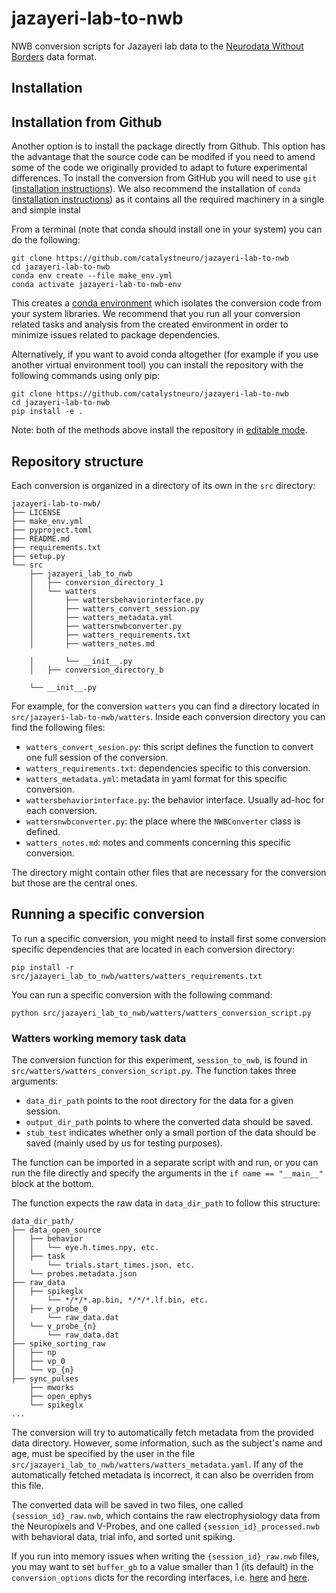 # jazayeri-lab-to-nwb
NWB conversion scripts for Jazayeri lab data to the [Neurodata Without Borders](https://nwb-overview.readthedocs.io/) data format.


## Installation

## Installation from Github
Another option is to install the package directly from Github. This option has the advantage that the source code can be modifed if you need to amend some of the code we originally provided to adapt to future experimental differences. To install the conversion from GitHub you will need to use `git` ([installation instructions](https://github.com/git-guides/install-git)). We also recommend the installation of `conda` ([installation instructions](https://docs.conda.io/en/latest/miniconda.html)) as it contains all the required machinery in a single and simple instal

From a terminal (note that conda should install one in your system) you can do the following:

```
git clone https://github.com/catalystneuro/jazayeri-lab-to-nwb
cd jazayeri-lab-to-nwb
conda env create --file make_env.yml
conda activate jazayeri-lab-to-nwb-env
```

This creates a [conda environment](https://docs.conda.io/projects/conda/en/latest/user-guide/concepts/environments.html) which isolates the conversion code from your system libraries.  We recommend that you run all your conversion related tasks and analysis from the created environment in order to minimize issues related to package dependencies.

Alternatively, if you want to avoid conda altogether (for example if you use another virtual environment tool) you can install the repository with the following commands using only pip:

```
git clone https://github.com/catalystneuro/jazayeri-lab-to-nwb
cd jazayeri-lab-to-nwb
pip install -e .
```

Note:
both of the methods above install the repository in [editable mode](https://pip.pypa.io/en/stable/cli/pip_install/#editable-installs).

## Repository structure
Each conversion is organized in a directory of its own in the `src` directory:

    jazayeri-lab-to-nwb/
    ├── LICENSE
    ├── make_env.yml
    ├── pyproject.toml
    ├── README.md
    ├── requirements.txt
    ├── setup.py
    └── src
        ├── jazayeri_lab_to_nwb
        │   ├── conversion_directory_1
        │   └── watters
        │       ├── wattersbehaviorinterface.py
        │       ├── watters_convert_session.py
        │       ├── watters_metadata.yml
        │       ├── wattersnwbconverter.py
        │       ├── watters_requirements.txt
        │       ├── watters_notes.md

        │       └── __init__.py
        │   ├── conversion_directory_b

        └── __init__.py

 For example, for the conversion `watters` you can find a directory located in `src/jazayeri-lab-to-nwb/watters`. Inside each conversion directory you can find the following files:

* `watters_convert_sesion.py`: this script defines the function to convert one full session of the conversion.
* `watters_requirements.txt`: dependencies specific to this conversion.
* `watters_metadata.yml`: metadata in yaml format for this specific conversion.
* `wattersbehaviorinterface.py`: the behavior interface. Usually ad-hoc for each conversion.
* `wattersnwbconverter.py`: the place where the `NWBConverter` class is defined.
* `watters_notes.md`: notes and comments concerning this specific conversion.

The directory might contain other files that are necessary for the conversion but those are the central ones.


## Running a specific conversion
To run a specific conversion, you might need to install first some conversion specific dependencies that are located in each conversion directory:
```
pip install -r src/jazayeri_lab_to_nwb/watters/watters_requirements.txt
```

You can run a specific conversion with the following command:
```
python src/jazayeri_lab_to_nwb/watters/watters_conversion_script.py
```

### Watters working memory task data
The conversion function for this experiment, `session_to_nwb`, is found in `src/watters/watters_conversion_script.py`. The function takes three arguments:
* `data_dir_path` points to the root directory for the data for a given session.
* `output_dir_path` points to where the converted data should be saved.
* `stub_test` indicates whether only a small portion of the data should be saved (mainly used by us for testing purposes).

The function can be imported in a separate script with and run, or you can run the file directly and specify the arguments in the `if name == "__main__"` block at the bottom.

The function expects the raw data in `data_dir_path` to follow this structure:

    data_dir_path/
    ├── data_open_source
    │   ├── behavior
    │   │   └── eye.h.times.npy, etc.
    │   ├── task
    │       └── trials.start_times.json, etc.
    │   └── probes.metadata.json
    ├── raw_data
    │   ├── spikeglx
    │       └── */*/*.ap.bin, */*/*.lf.bin, etc.
    │   ├── v_probe_0
    │       └── raw_data.dat
    │   └── v_probe_{n}
    │       └── raw_data.dat
    ├── spike_sorting_raw
    │   ├── np
    │   ├── vp_0
    │   └── vp_{n}
    ├── sync_pulses
        ├── mworks
        ├── open_ephys
        └── spikeglx
    ...

The conversion will try to automatically fetch metadata from the provided data directory. However, some information, such as the subject's name and age, must be specified by the user in the file `src/jazayeri_lab_to_nwb/watters/watters_metadata.yaml`. If any of the automatically fetched metadata is incorrect, it can also be overriden from this file.

The converted data will be saved in two files, one called `{session_id}_raw.nwb`, which contains the raw electrophysiology data from the Neuropixels and V-Probes, and one called `{session_id}_processed.nwb` with behavioral data, trial info, and sorted unit spiking.

If you run into memory issues when writing the `{session_id}_raw.nwb` files, you may want to set `buffer_gb` to a value smaller than 1 (its default) in the `conversion_options` dicts for the recording interfaces, i.e. [here](https://github.com/catalystneuro/jazayeri-lab-to-nwb/blob/vprobe_dev/src/jazayeri_lab_to_nwb/watters/watters_convert_session.py#L49) and [here](https://github.com/catalystneuro/jazayeri-lab-to-nwb/blob/vprobe_dev/src/jazayeri_lab_to_nwb/watters/watters_convert_session.py#L71).
